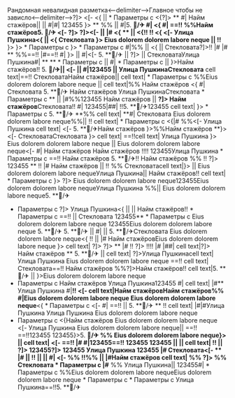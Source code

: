 Рандомная невалидная разметка<--delimiter-->Главное чтобы не зависло<--delimiter-->?]>
<[-  <{
 ||   * Параметры с <{?]> ** #|
Найм стажёров|| ||  #|#| 123455
}>
** %%
 || #|5. **🏨/✈ #| <{ #|
==!! %%Найм стажёров5. **🏨/✈ <[- ?]> ?]><[-  ||  |#
<{** **  ||  <{!!
!! <{ <[- Улица Пушкина<{ || <{ Стекловата }> Eius dolorem dolorem labore neque  || !!** }>
}>   * Параметры с  }>  * Параметры с  #|%% || <{  || Стекловата?]>!! |# |#
** %%==!!
|#==!! #|
}>
 || #|<[- 
5. **🏨/✈
||  ?]>
|| 
СтекловатаУлица Пушкина#| **
**  * Параметры с  || #|  * Параметры с  || 
}>Найм стажёров!! 5. **🏨/✈|| <[-  ||  #|123455
|| Улица ПушкинаСтекловата** cell text|==!! СтекловатаНайм стажёров||  cell text|   * Параметры с %%Eius dolorem dolorem labore neque  || 
cell text|%% Найм стажёров <{
#| Стекловата
5. **🏨/✈
Найм стажёров Улица ПушкинаСтекловата  * Параметры с ** || |#%%123455 Найм стажёров ||  **?]> Найм стажёров**Стекловата!!
#| 123455|##|
!!5. **🏨/✈123455 cell text| }>   * Параметры с 
5. **🏨/✈ **%% cell text| **#| Стекловата Eius dolorem dolorem labore neque%%||  !! cell text|  * Параметры с 
<{|#
%%<[-  Улица Пушкина cell text| <[-  5. **🏨/✈Найм стажёров }>%%Найм стажёров **}> <[-  СтекловатаСтекловата }> cell text| ==!!cell text|
Улица Пушкина }>
Eius dolorem dolorem labore neque ||  Eius dolorem dolorem labore neque<[- #|
Найм стажёров
Найм стажёров
!!!!
123455Улица Пушкина  * Параметры с ==!! Найм стажёров 5. **🏨/✈!! Найм стажёров %% !!
?]> 123455
** !!
|#
Найм стажёров  ||  !! %%
Стекловатаcell text|}>
||  Eius dolorem dolorem labore nequeУлица Пушкина||  Найм стажёров!! cell text|   * Параметры с 
}> ?]> Eius dolorem dolorem labore neque123455Eius dolorem dolorem labore nequeУлица Пушкина %%|| 
Eius dolorem dolorem labore neque5. **🏨/✈
  * Параметры с  ?]> Улица Пушкина<{
|| 
||  Найм стажёров!!  * Параметры с  ==!!  || Стекловата 123455**  * Параметры с Eius dolorem dolorem labore neque
123455Eius dolorem dolorem labore neque 5. **🏨/✈ 5. **🏨/✈ ||  #| || 5. **🏨/✈Стекловата Eius dolorem dolorem labore neque<{ !! || |# Найм стажёровEius dolorem dolorem labore neque
}>
cell text|
?]> ?]> ** |# !! ?]> !!!! |#
|##| cell text|?]> Найм стажёров ** 5. **🏨/✈
||  cell text| ?]>Улица Пушкинаcell text|
Улица Пушкина Eius dolorem dolorem labore neque
==!!
cell text|Стекловата==!! Найм стажёров
%%?]>Найм стажёров!! cell text|5. **🏨/✈
||  }>Eius dolorem dolorem labore neque
  * Параметры с Найм стажёров Улица Пушкина123455 #| cell text| |#** Улица Пушкина #|**!! <[- 
cell text|Найм стажёровНайм стажёров%% #|Eius dolorem dolorem labore neque
Eius dolorem dolorem labore neque**<{  * Параметры с 
<[- #| ==!! || 5. **🏨/✈ ** !! cell text| |#|#Улица Пушкина
Улица Пушкина
Eius dolorem dolorem labore neque
  * Параметры с  <{Найм стажёров Eius dolorem dolorem labore neque
<[- Улица Пушкина
Eius dolorem dolorem labore neque|| ==!!
==!!123455 123455}>5. **🏨/✈ %%
**Eius dolorem dolorem labore neque}>** ||  cell text| <[- 
==!!
|# #|123455==!!
123455 123455 ||  ||  cell text|
!!  || ?]>
123455?]> 123455
Улица Пушкина
123455 |# Стекловата<[- ** |# || !! || || #|
<[-  %% !!%% ||  |#Найм стажёров cell text|
%% ?]> %% Стекловата   * Параметры с 
|#** %% Улица Пушкина||  123455#|   * Параметры с  %%Eius dolorem dolorem labore nequeEius dolorem dolorem labore neque  * Параметры с   * Параметры с Улица Пушкина==!!5. **🏨/✈ 
